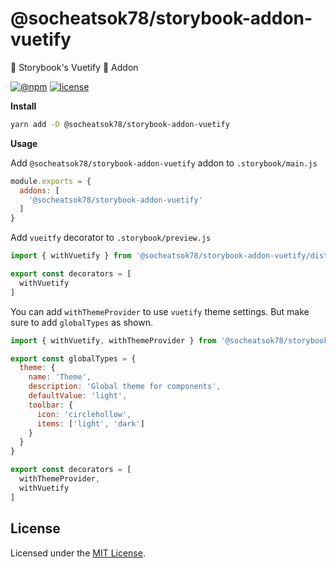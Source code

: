 # @socheatsok78/storybook-addon-vuetify

📓  Storybook's Vuetify 🐉 Addon

[![@npm][npm-badge]][npm-url]
[![license][license-badge]](LICENSE)


**Install**

```sh
yarn add -D @socheatsok78/storybook-addon-vuetify
```

**Usage**

Add `@socheatsok78/storybook-addon-vuetify` addon to `.storybook/main.js`

```js
module.exports = {
  addons: [
    '@socheatsok78/storybook-addon-vuetify'
  ]
}
```

Add `vueitfy` decorator to `.storybook/preview.js`

```js
import { withVuetify } from '@socheatsok78/storybook-addon-vuetify/dist/decorators'

export const decorators = [
  withVuetify
]
```

You can add `withThemeProvider` to use `vuetify` theme settings. But make sure to add `globalTypes` as shown.

```js
import { withVuetify, withThemeProvider } from '@socheatsok78/storybook-addon-vuetify/dist/decorators'

export const globalTypes = {
  theme: {
    name: 'Theme',
    description: 'Global theme for components',
    defaultValue: 'light',
    toolbar: {
      icon: 'circlehollow',
      items: ['light', 'dark']
    }
  }
}

export const decorators = [
  withThemeProvider,
  withVuetify
]
```

## License

Licensed under the [MIT License](LICENSE).

<!-- variables -->
[npm-badge]: https://img.shields.io/npm/dw/@socheatsok78/storybook-addon-vuetify
[npm-url]: https://npm.im/@socheatsok78/storybook-addon-vuetify
[license-badge]: https://img.shields.io/github/license/socheatsok78/storybook-addon-vuetify

